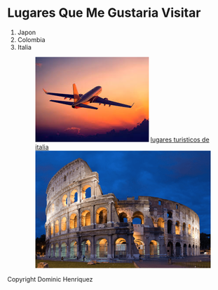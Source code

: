 <!DOCTYPE html>
<html lang="en">
<head>
    <meta charset="UTF-8">
    <title>Lugares Que Me Gustaria Visitar</title>
</head>
<body>
   <main>
    <h1>Lugares Que Me Gustaria Visitar</h1>
    <ol>
        <li>Japon</li>
        <li>Colombia</li>
        <li>Italia</li>
        <figure><img src="imagenes html/avion.jfif"alt="imagenes html"</figure>
        <a href="https://www.italia.it/es/italia/que-hacer/sitios-mas-bonitos-que-visitar-en-italia">lugares turisticos de italia</a>
        <a href="https://www.comparaonline.cl/blog-statics/cl/uploads/2017/02/lugares-turisticos-de-italia.png"><img src="imagenes html/lugares-turisticos-de-italia.png"alt="imagenes"></a>
    </ol>
   </main> 
   <footer>Copyright Dominic Henriquez</footer>
</body>
</html>
